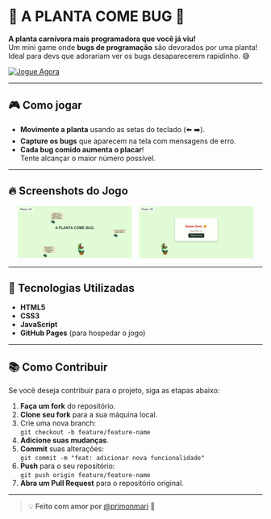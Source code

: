 # 🌱 A PLANTA COME BUG 🐛

**A planta carnívora mais programadora que você já viu!**  
Um mini game onde **bugs de programação** são devorados por uma planta! Ideal para devs que adorariam ver os bugs desaparecerem rapidinho. 😅


[![Jogue Agora](https://img.shields.io/badge/Jogar%20Agora-Click%20Here-brightgreen)](https://primonmari.github.io/planta-come-bug)

---

## 🎮 **Como jogar**

- **Movimente a planta** usando as setas do teclado (⬅️ ➡️).
- **Capture os bugs** que aparecem na tela com mensagens de erro.
- **Cada bug comido aumenta o placar**!  
   Tente alcançar o maior número possível.

---

## 🔥 **Screenshots do Jogo**

<div align="center">
  <img src="./images/project-image-bugs.png" width="45%" style="margin-right: 10px;" />
  <img src="./images/project-image-gameOver.png" width="45%" />
</div>

---

## 🐞 **Tecnologias Utilizadas**

- **HTML5**  
- **CSS3**  
- **JavaScript**  
- **GitHub Pages** (para hospedar o jogo)

---

## 📚 **Como Contribuir**

Se você deseja contribuir para o projeto, siga as etapas abaixo:

1. **Faça um fork** do repositório.
2. **Clone seu fork** para a sua máquina local.
3. Crie uma nova branch:  
   `git checkout -b feature/feature-name`
4. **Adicione suas mudanças**.
5. **Commit** suas alterações:  
   `git commit -m "feat: adicionar nova funcionalidade"`
6. **Push** para o seu repositório:  
   `git push origin feature/feature-name`
7. **Abra um Pull Request** para o repositório original.

---

> 💡 **Feito com amor por** [@primonmari](https://github.com/primonmari) 🖤
